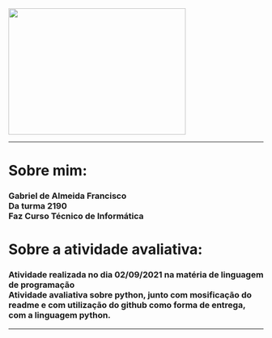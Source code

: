 <img src="https://www1.satc.edu.br/parcelamento_satc/assets/img/logotipo_horizontal.png" width="350" height="250" />
<hr size="3" color=black>
<h1>
Sobre mim:
</h1>
<h3>
Gabriel de Almeida Francisco
<br>
Da turma 2190
<br>
Faz Curso Técnico de Informática
<br>
</h3>
<h1>
Sobre a atividade avaliativa:</h1>
<h3>
Atividade realizada no dia 02/09/2021 na matéria de linguagem de programação
<br>
Atividade avaliativa sobre python, junto com mosificação do readme e com utilização do github como forma de entrega, com a linguagem python.
</h3>
<hr size="3" color=black>
